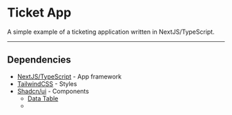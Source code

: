 # Ticket App

A simple example of a ticketing application written in NextJS/TypeScript.

---
## Dependencies

- [NextJS/TypeScript](https://nextjs.org/) - App framework
- [TailwindCSS](https://tailwindcss.com/) - Styles
- [Shadcn/ui](https://ui.shadcn.com/) - Components
  - [Data Table](https://ui.shadcn.com/docs/components/data-table)
  - 